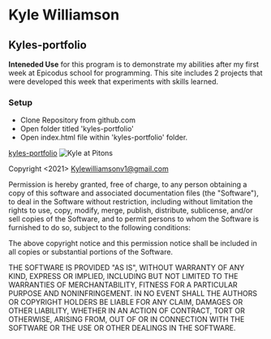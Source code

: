 # Kyle Williamson

## Kyles-portfolio

**Inteneded Use** for this program is to demonstrate my abilities after my first week at Epicodus school for programming.  This site includes 2 projects that were developed this week that experiments with skills learned.

### Setup
* Clone Repository from github.com
* Open folder titled 'kyles-portfolio'
* Open index.html file within 'kyles-portfolio' folder.

[kyles-portfolio](https://kylewilliamsonv1.github.io/kyles-portfolio/)
![Kyle at Pitons](img/kylepiton.jpeg)

Copyright <2021> <Kylewilliamsonv1@gmail.com>

Permission is hereby granted, free of charge, to any person obtaining a copy of this software and associated documentation files (the "Software"), to deal in the Software without restriction, including without limitation the rights to use, copy, modify, merge, publish, distribute, sublicense, and/or sell copies of the Software, and to permit persons to whom the Software is furnished to do so, subject to the following conditions:

The above copyright notice and this permission notice shall be included in all copies or substantial portions of the Software.

THE SOFTWARE IS PROVIDED "AS IS", WITHOUT WARRANTY OF ANY KIND, EXPRESS OR IMPLIED, INCLUDING BUT NOT LIMITED TO THE WARRANTIES OF MERCHANTABILITY, FITNESS FOR A PARTICULAR PURPOSE AND NONINFRINGEMENT. IN NO EVENT SHALL THE AUTHORS OR COPYRIGHT HOLDERS BE LIABLE FOR ANY CLAIM, DAMAGES OR OTHER LIABILITY, WHETHER IN AN ACTION OF CONTRACT, TORT OR OTHERWISE, ARISING FROM, OUT OF OR IN CONNECTION WITH THE SOFTWARE OR THE USE OR OTHER DEALINGS IN THE SOFTWARE.